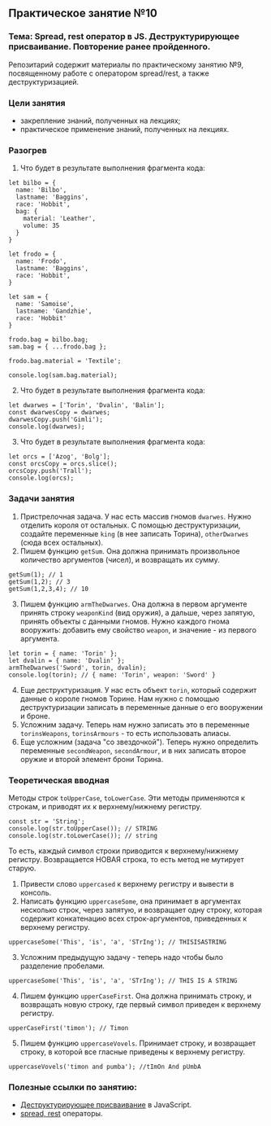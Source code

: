 ## Практическое занятие №10

### Тема: Spread, rest оператор в JS. Деструктурирующее присваивание. Повторение ранее пройденного.

Репозитарий содержит материалы по практическому занятию №9, посвященному работе с оператором spread/rest, а также деструктуризацией.

### Цели занятия
- закрепление знаний, полученных на лекциях;
- практическое применение знаний, полученных на лекциях.

### Разогрев
1. Что будет в результате выполнения фрагмента кода:
```
let bilbo = {
  name: 'Bilbo',
  lastname: 'Baggins',
  race: 'Hobbit',
  bag: {
    material: 'Leather',
    volume: 35
  }
}

let frodo = {
  name: 'Frodo',
  lastname: 'Baggins',
  race: 'Hobbit',
}

let sam = {
  name: 'Samoise',
  lastname: 'Gandzhie',
  race: 'Hobbit'
}

frodo.bag = bilbo.bag;
sam.bag = { ...frodo.bag };

frodo.bag.material = 'Textile';

console.log(sam.bag.material);
```

2. Что будет в результате выполнения фрагмента кода:
```
let dwarwes = ['Torin', 'Dvalin', 'Balin'];
const dwarwesCopy = dwarwes;
dwarwesCopy.push('Gimli');
console.log(dwarwes);
```

3. Что будет в результате выполнения фрагмента кода:
```
let orcs = ['Azog', 'Bolg'];
const orcsCopy = orcs.slice();
orcsCopy.push('Trall');
console.log(orcs);
```

### Задачи занятия
1. Пристрелочная задача. У нас есть массив гномов `dwarwes`. Нужно отделить короля от остальных. С помощью деструктуризации, создайте переменные `king` (в нее записать Торина), `otherDwarwes` (сюда всех остальных).
2. Пишем функцию `getSum`. Она должна принимать произвольное количество аргументов (чисел), и возвращать их сумму.
```
getSum(1); // 1
getSum(1,2); // 3
getSum(1,2,3,4); // 10
```
3. Пишем функцию `armTheDwarwes`. Она должна в первом аргументе принять строку `weaponKind` (вид оружия), а дальше, через запятую, принять объекты с данными гномов. Нужно каждого гнома вооружить: добавить ему свойство `weapon`, и значение - из первого аргумента.
```
let torin = { name: 'Torin' };
let dvalin = { name: 'Dvalin' };
armTheDwarwes('Sword', torin, dvalin);
console.log(torin); // { name: 'Torin', weapon: 'Sword' }
```
4. Еще деструктуризация. У нас есть объект `torin`, который содержит данные о короле гномов Торине. Нам нужно с помощью деструктуризации записать в переменные данные о его вооружении и броне.
5. Усложним задачу. Теперь нам нужно записать это в переменные `torinsWeapons`, `torinsArmours` - то есть использовать алиасы.
6. Еще усложним (задача "со звездочкой"). Теперь нужно определить переменные `secondWeapon`, `secondArmour`, и в них записать второе оружие и второй элемент брони Торина.

### Теоретическая вводная
Методы строк `toUpperCase`, `toLowerCase`. Эти методы применяются к строкам, и приводят их к верхнему/нижнему регистру.
```
const str = 'String';
console.log(str.toUpperCase()); // STRING
console.log(str.toLowerCase()); // string
```

То есть, каждый символ строки приводится к верхнему/нижнему регистру. Возвращается НОВАЯ строка, то есть метод не мутирует старую.

1. Привести слово `uppercased` к верхнему регистру и вывести в консоль.
2. Написать функцию `uppercaseSome`, она принимает в аргументах несколько строк, через запятую, и возвращает одну строку, которая содержит конкатенацию всех строк-аргументов, приведенных к верхнему регистру.
```
uppercaseSome('This', 'is', 'a', 'STrIng'); // THISISASTRING
```

3. Усложним предыдущую задачу - теперь надо чтобы было разделение пробелами.
```
uppercaseSome('This', 'is', 'a', 'STrIng'); // THIS IS A STRING
```

4. Пишем функцию `upperCaseFirst`. Она должна принимать строку, и возвращать новую строку, где первый символ приведен к верхнему регистру.
```
upperCaseFirst('timon'); // Timon
```

5. Пишем функцию `uppercaseVovels`. Принимает строку, и возвращает строку, в которой все гласные приведены к верхнему регистру.
```
uppercaseVovels('timon and pumba'); //tImOn And pUmbA
```


### Полезные ссылки по занятию:
 - [Деструктурирующее присваивание](https://learn.javascript.ru/destructuring-assignment) в JavaScript.
 - [spread, rest](https://learn.javascript.ru/rest-parameters-spread-operator) операторы.